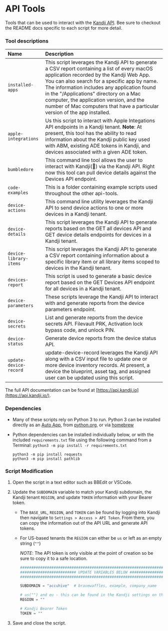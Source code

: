 # API Tools

Tools that can be used to interact with the [Kandji API](https://support.kandji.io/support/solutions/articles/72000560412-kandji-api). Bee sure to checkout the README docs specific to each script for more detail.

### Tool descriptions

Name | Description
:--- | :---
`installed-apps` | This script leverages the Kandji API to generate a CSV report containing a list of every macOS application recorded by the Kandji Web App. You can also search for a specific app by name. The information includes any application found in the "/Applications" directory on a Mac computer, the application version, and the number of Mac computers that have a particular version of the app installed.
`apple-integrations` | Us this script to interact with Apple Integations API endpoints in a Kandji tenant. **Note**: At present, this tool has the ability to read information about the Kandji public key used with ABM, existing ADE tokens in Kandji, and devices associated with a given ADE token.
`bumbledore` | This command line tool allows the user to interact with Kandji(🐝) via the Kandji API. Right now this tool can pull device details against the Devices API endpoint.
`code-examples` | This is a folder containing example scripts used throughout the other api-tools.
`device-actions` | This command line utility leverages the Kandji API to send device actions to one or more devices in a Kandji tenant.
`device-details` | This script leverages the Kandji API to generate reports based on the GET all devices API and GET device details endpoints for devices in a Kandji tenant.
`device-library-items` | This script leverages the Kandji API to generate a CSV report containing information about a specific library item or all library items scoped to devices in the Kandji tenant.
`devices-report` | This script is used to generate a basic device report based on the GET Devices API endpoint for all devices in a Kandji tenant.
`device-parameters` | These scripts leverage the Kandji API to interact with and generate reports from the device parameters endpoint.
`device-secrets` | List and generate reports from the device secrets API. Filevault PRK, Activation lock bypass code, and unlock PIN.
`device-status` | Generate device reports from the device status API.
`update-device-record` | update-device-record leverages the Kandji API along with a CSV input file to update one or more device inventory records. At present, a device the blueprint, asset tag, and assigned user can be updated using this script.

The full API documentation can be found at [https://api.kandji.io](https://api.kandji.io/).

### Dependencies

- Many of these scripts rely on Python 3 to run. Python 3 can be installed directly as an [Auto App](https://updates.kandji.io/auto-app-python-3-214020), from [python.org](https://www.python.org/downloads/), or via [homebrew](https://brew.sh)

- Python dependencies can be installed individually below, or with the included `requirements.txt` file using the following command from a Terminal: `python3 -m pip install -r requirements.txt`

    ```shell
    python3 -m pip install requests
    python3 -m pip install pathlib
    ```

### Script Modification

1. Open the script in a text editor such as BBEdit or VSCode.
1. Update the `SUBDOMAIN` variable to match your Kandji subdomain, the Kandji tenant `REGION`, and update `TOKEN` information with your Bearer token.

    - The `BASE_URL`, `REGION`, and `TOKEN` can be found by logging into Kandji then navigate to `Settings > Access > API Token`. From there, you can copy the information out of the API URL and generate API tokens.
    - For US-based tenants the `REGION` can either be `us` or left as an empty string (`""`)

        *NOTE*: The API token is only visible at the point of creation so be sure to copy it to a safe location.

        ```python
        ########################################################################################
        ######################### UPDATE VARIABLES BELOW #######################################
        ########################################################################################

        SUBDOMAIN = "accuhive"  # bravewaffles, example, company_name

        # us("") and eu - this can be found in the Kandji settings on the Access tab
        REGION = ""

        # Kandji Bearer Token
        TOKEN = ""
        ```

1. Save and close the script.
